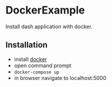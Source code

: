 # DockerExample

Install dash application with docker.


## Installation

* install [docker](https://docs.docker.com/docker-for-windows/install/) 
* open command prompt
* `docker-compose up`
* in browser navigate to localhost:5000

